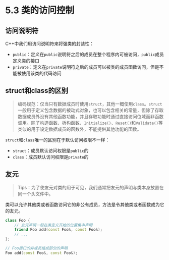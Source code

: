 # 5.3 类的访问控制

## 访问说明符

C++中我们用访问说明符来将强类的封装性：

* `public`：定义在`public`说明符之后的成员在整个程序内可被访问，`public`成员定义类的接口
* `private`：定义在`private`说明符之后的成员可以被类的成员函数访问，但是不能被使用该类的代码访问

## struct和class的区别

> 编码规范：仅当只有数据成员时使用`struct`，其他一概使用`class`。`struct`一般用于定义包含数据的被动式对象，也可以包含相关的常量，但除了存取数据成员外没有其他函数功能，并且存取功能时通过直接访问位域而非函数调用。除了构造函数、析构函数、`Initialize()`、`Reset()`和`Validate()`等类似的用于设定数据成员的函数外，不能提供其他功能的函数。

`struct`和`class`唯一的区别在于默认访问权限不一样：

* `struct`：成员默认访问权限是`public`的
* `class`：成员默认访问权限是`private`的

## 友元

> Tips：为了使友元对类的用于可见，我们通常把友元的声明与类本身放置在同一个头文件中。

类可以允许其他类或者函数访问它的非公有成员，方法是令其他类或者函数成为它的友元。

```c++
class Foo {
	// 友元声明一般在类定义开始的位置集中声明
    friend Foo add(const Foo&, const Foo&);
    // ...
};

// Foo接口的非成员组成部分的声明
Foo add(const Foo&, const Foo&);
```

